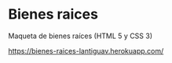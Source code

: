 # Bienes raices
Maqueta de bienes raíces (HTML 5 y CSS 3)

https://bienes-raices-lantiguav.herokuapp.com/
